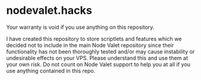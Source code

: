 # nodevalet.hacks
Your warranty is void if you use anything on this repository.

I have created this repository to store scriptlets and features which we decided not to include in the main Node Valet repository since their functionality has not been thoroughly tested and/or may cause instability or undesirable effects on your VPS.  Please understand this and use them at your own risk.  Do not count on Node Valet support to help you at all if you use anything contained in this repo.
